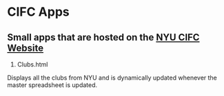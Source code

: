 # CIFC Apps

## Small apps that are hosted on the [NYU CIFC Website](nyucifc.org)

1. Clubs.html

Displays all the clubs from NYU and is dynamically updated whenever the master spreadsheet is updated.
